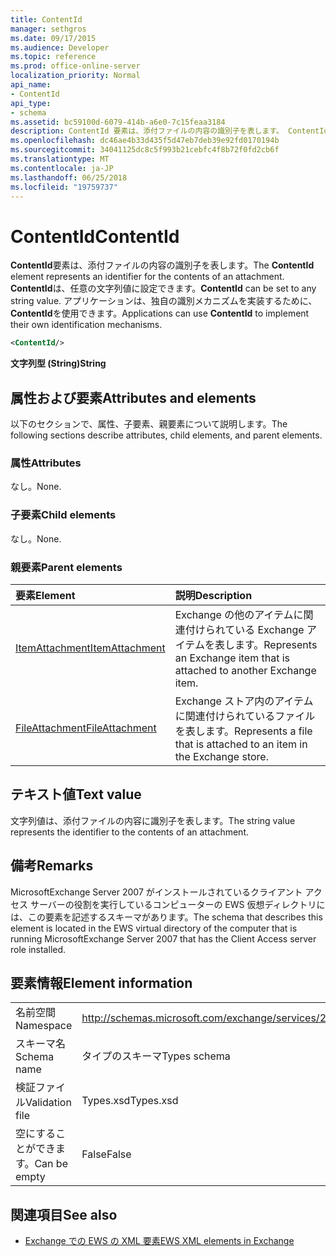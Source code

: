 ```yaml
---
title: ContentId
manager: sethgros
ms.date: 09/17/2015
ms.audience: Developer
ms.topic: reference
ms.prod: office-online-server
localization_priority: Normal
api_name:
- ContentId
api_type:
- schema
ms.assetid: bc59100d-6079-414b-a6e0-7c15feaa3184
description: ContentId 要素は、添付ファイルの内容の識別子を表します。 ContentId は、任意の文字列値に設定できます。 アプリケーションは、独自の識別メカニズムを実装するために、ContentId を使用できます。
ms.openlocfilehash: dc46ae4b33d435f5d47eb7deb39e92fd0170194b
ms.sourcegitcommit: 34041125dc8c5f993b21cebfc4f8b72f0fd2cb6f
ms.translationtype: MT
ms.contentlocale: ja-JP
ms.lasthandoff: 06/25/2018
ms.locfileid: "19759737"
---
```

# <a name="contentid"></a><span data-ttu-id="a495b-105">ContentId</span><span class="sxs-lookup"><span data-stu-id="a495b-105">ContentId</span></span>

<span data-ttu-id="a495b-106">**ContentId**要素は、添付ファイルの内容の識別子を表します。</span><span class="sxs-lookup"><span data-stu-id="a495b-106">The **ContentId** element represents an identifier for the contents of an attachment.</span></span> <span data-ttu-id="a495b-107">**ContentId**は、任意の文字列値に設定できます。</span><span class="sxs-lookup"><span data-stu-id="a495b-107">**ContentId** can be set to any string value.</span></span> <span data-ttu-id="a495b-108">アプリケーションは、独自の識別メカニズムを実装するために、 **ContentId**を使用できます。</span><span class="sxs-lookup"><span data-stu-id="a495b-108">Applications can use **ContentId** to implement their own identification mechanisms.</span></span> 
  
```xml
<ContentId/>
```

 <span data-ttu-id="a495b-109">**文字列型 (String)**</span><span class="sxs-lookup"><span data-stu-id="a495b-109">**String**</span></span>
## <a name="attributes-and-elements"></a><span data-ttu-id="a495b-110">属性および要素</span><span class="sxs-lookup"><span data-stu-id="a495b-110">Attributes and elements</span></span>

<span data-ttu-id="a495b-111">以下のセクションで、属性、子要素、親要素について説明します。</span><span class="sxs-lookup"><span data-stu-id="a495b-111">The following sections describe attributes, child elements, and parent elements.</span></span>
  
### <a name="attributes"></a><span data-ttu-id="a495b-112">属性</span><span class="sxs-lookup"><span data-stu-id="a495b-112">Attributes</span></span>

<span data-ttu-id="a495b-113">なし。</span><span class="sxs-lookup"><span data-stu-id="a495b-113">None.</span></span>
  
### <a name="child-elements"></a><span data-ttu-id="a495b-114">子要素</span><span class="sxs-lookup"><span data-stu-id="a495b-114">Child elements</span></span>

<span data-ttu-id="a495b-115">なし。</span><span class="sxs-lookup"><span data-stu-id="a495b-115">None.</span></span>
  
### <a name="parent-elements"></a><span data-ttu-id="a495b-116">親要素</span><span class="sxs-lookup"><span data-stu-id="a495b-116">Parent elements</span></span>

|<span data-ttu-id="a495b-117">**要素**</span><span class="sxs-lookup"><span data-stu-id="a495b-117">**Element**</span></span>|<span data-ttu-id="a495b-118">**説明**</span><span class="sxs-lookup"><span data-stu-id="a495b-118">**Description**</span></span>|
|:-----|:-----|
|[<span data-ttu-id="a495b-119">ItemAttachment</span><span class="sxs-lookup"><span data-stu-id="a495b-119">ItemAttachment</span></span>](itemattachment.md) <br/> |<span data-ttu-id="a495b-120">Exchange の他のアイテムに関連付けられている Exchange アイテムを表します。</span><span class="sxs-lookup"><span data-stu-id="a495b-120">Represents an Exchange item that is attached to another Exchange item.</span></span>  <br/> |
|[<span data-ttu-id="a495b-121">FileAttachment</span><span class="sxs-lookup"><span data-stu-id="a495b-121">FileAttachment</span></span>](fileattachment.md) <br/> |<span data-ttu-id="a495b-122">Exchange ストア内のアイテムに関連付けられているファイルを表します。</span><span class="sxs-lookup"><span data-stu-id="a495b-122">Represents a file that is attached to an item in the Exchange store.</span></span>  <br/> |
   
## <a name="text-value"></a><span data-ttu-id="a495b-123">テキスト値</span><span class="sxs-lookup"><span data-stu-id="a495b-123">Text value</span></span>

<span data-ttu-id="a495b-124">文字列値は、添付ファイルの内容に識別子を表します。</span><span class="sxs-lookup"><span data-stu-id="a495b-124">The string value represents the identifier to the contents of an attachment.</span></span>
  
## <a name="remarks"></a><span data-ttu-id="a495b-125">備考</span><span class="sxs-lookup"><span data-stu-id="a495b-125">Remarks</span></span>

<span data-ttu-id="a495b-126">MicrosoftExchange Server 2007 がインストールされているクライアント アクセス サーバーの役割を実行しているコンピューターの EWS 仮想ディレクトリには、この要素を記述するスキーマがあります。</span><span class="sxs-lookup"><span data-stu-id="a495b-126">The schema that describes this element is located in the EWS virtual directory of the computer that is running MicrosoftExchange Server 2007 that has the Client Access server role installed.</span></span>
  
## <a name="element-information"></a><span data-ttu-id="a495b-127">要素情報</span><span class="sxs-lookup"><span data-stu-id="a495b-127">Element information</span></span>

|||
|:-----|:-----|
|<span data-ttu-id="a495b-128">名前空間</span><span class="sxs-lookup"><span data-stu-id="a495b-128">Namespace</span></span>  <br/> |http://schemas.microsoft.com/exchange/services/2006/types  <br/> |
|<span data-ttu-id="a495b-129">スキーマ名</span><span class="sxs-lookup"><span data-stu-id="a495b-129">Schema name</span></span>  <br/> |<span data-ttu-id="a495b-130">タイプのスキーマ</span><span class="sxs-lookup"><span data-stu-id="a495b-130">Types schema</span></span>  <br/> |
|<span data-ttu-id="a495b-131">検証ファイル</span><span class="sxs-lookup"><span data-stu-id="a495b-131">Validation file</span></span>  <br/> |<span data-ttu-id="a495b-132">Types.xsd</span><span class="sxs-lookup"><span data-stu-id="a495b-132">Types.xsd</span></span>  <br/> |
|<span data-ttu-id="a495b-133">空にすることができます。</span><span class="sxs-lookup"><span data-stu-id="a495b-133">Can be empty</span></span>  <br/> |<span data-ttu-id="a495b-134">False</span><span class="sxs-lookup"><span data-stu-id="a495b-134">False</span></span>  <br/> |
   
## <a name="see-also"></a><span data-ttu-id="a495b-135">関連項目</span><span class="sxs-lookup"><span data-stu-id="a495b-135">See also</span></span>



- [<span data-ttu-id="a495b-136">Exchange での EWS の XML 要素</span><span class="sxs-lookup"><span data-stu-id="a495b-136">EWS XML elements in Exchange</span></span>](ews-xml-elements-in-exchange.md)

